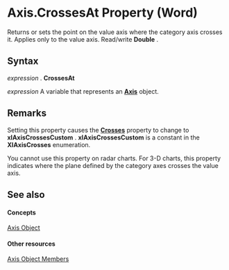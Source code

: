 
# Axis.CrossesAt Property (Word)

Returns or sets the point on the value axis where the category axis crosses it. Applies only to the value axis. Read/write  **Double** .


## Syntax

 _expression_ . **CrossesAt**

 _expression_ A variable that represents an **[Axis](3a7ad7d8-d397-a79a-eb6a-a5f0822cbe5d.md)** object.


## Remarks

Setting this property causes the  **[Crosses](41235c80-55a5-3933-3469-fd95b37ec43c.md)** property to change to **xlAxisCrossesCustom** . **xlAxisCrossesCustom** is a constant in the **XlAxisCrosses** enumeration.

You cannot use this property on radar charts. For 3-D charts, this property indicates where the plane defined by the category axes crosses the value axis.


## See also


#### Concepts


[Axis Object](3a7ad7d8-d397-a79a-eb6a-a5f0822cbe5d.md)
#### Other resources


[Axis Object Members](44fa1b67-2a56-3d92-cb63-4144e1bb7282.md)
